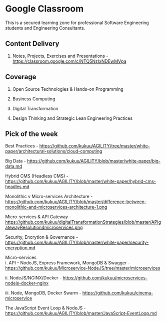 # Google Classroom

This is a secured learning zone  for professional Software Engineering students and Engineering Consultants.

## Content Delivery

1. Notes, Projects, Exercises and Presentations  - https://classroom.google.com/c/NTQ5NzIxNDEwMVpa 

## Coverage 

1. Open Source Technologies & Hands-on Programming 

2. Business Computing

3. Digital Transformation

4. Design Thinking and Strategic Lean Engineering Practices

## Pick of the week

Best Practices - https://github.com/kukuu/AGILITY/tree/master/white-paper/architectural-solutions/cloud-computing 

Big Data - https://github.com/kukuu/AGILITY/blob/master/white-paper/big-data.md

Hybrid CMS (Headless CMS) - https://github.com/kukuu/AGILITY/blob/master/white-paper/hybrid-cms-headles.md

Monolithic v Micro-services Architecture - https://github.com/kukuu/AGILITY/blob/master/difference-between-monolithic-and-microservices-architecture-1.png 

Micro-services & API Gateway - https://github.com/kukuu/digitalTransformationStrategies/blob/master/APIgatewayResolution4microservices.png

Security, Encrytion & Governance - https://github.com/kukuu/AGILITY/blob/master/white-paper/security-encryption.md

Micro-services  
i. API - NodeJS, Express Framework, MongoDB & Swagger - https://github.com/kukuu/Microservice-NodeJS/tree/master/microservices

ii. NodeJS/NGINX/Docker  - https://github.com/kukuu/microservices-nodejs-docker-nginx 

iii. Node, MongoDB, Docker Swarm - https://github.com/kukuu/cinema-microservice


The JavaScript Event Loop & NodeJS - https://github.com/kukuu/AGILITY/blob/master/JavaScript-EventLoop.md 
